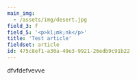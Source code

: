 ```yaml
---
main_img:
  - /assets/img/desert.jpg
field_3: f
field_5: '<p>kl;mk;nk</p>'
title: 'Test article'
fieldset: article
id: 475c8ef1-a30a-49e3-9921-26edb9c91b22
---
```

<p>dfvfdefvevve
</p>
